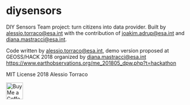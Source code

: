# diysensors
DIY Sensors Team project: turn citizens into data provider. 
Built by alessio.torraco@esa.int with the contribution of joakim.adrup@esa.int and diana.mastracci@esa.int.

Code written by alessio.torraco@esa.int, demo version proposed at GEOSS/HACK 2018 organized by diana.mastracci@esa.int
https://www.earthobservations.org/me_201805_dpw.php?t=hackathon

MIT License 2018 Alessio Torraco

<a href='https://ko-fi.com/alessiotorraco' target='_blank'><img height='35' style='border:0px;height:46px;' src='https://az743702.vo.msecnd.net/cdn/kofi5.png?v=0' border='0' alt='Buy Me a Coffee at ko-fi.com'/>
